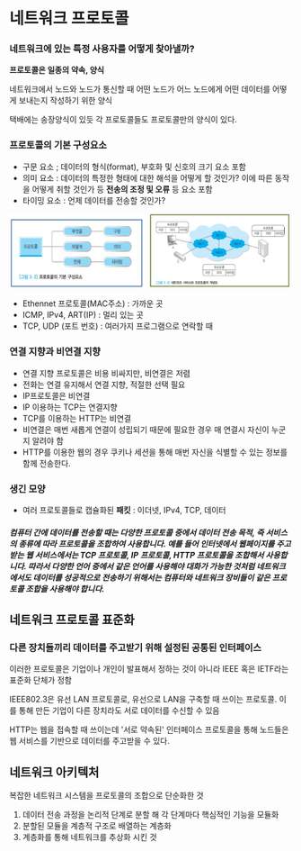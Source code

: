 # 네트워크 프로토콜
### 네트워크에 있는 특정 사용자를 어떻게 찾아낼까?

**프로토콜은 일종의 약속, 양식**

네트워크에서 노드와 노드가 통신할 때 어떤 노드가 어느 노드에게 어떤 데이터를 어떻게 보내는지 작성하기 위한 양식

택배에는 송장양식이 있듯 각 프로토콜들도 프로토콜만의 양식이 있다.

### 프로토콜의 기본 구성요소
- 구문 요소 ; 데이터의 형식(format), 부호화 및 신호의 크기 요소 포함
- 의미 요소 : 데이터의 특정한 형태에 대한 해석을 어떻게 할 것인가? 이에 따른 동작을 어떻게 취할 것인가 등 **전송의 조정 및 오류** 등 요소 포함
- 타이밍 요소 : 언제 데이터를 전송할 것인가?

![프로토콜](./imgsrc/프로토콜.JPG)

- Ethennet 프로토콜(MAC주소) : 가까운 곳
- ICMP, IPv4, ART(IP) : 멀리 있는 곳
- TCP, UDP (포트 번호) : 여러가지 프로그램으로 연락할 때


### 연결 지향과 비연결 지향

- 연결 지향 프로토콜은 비용 비싸지만, 비연결은 저렴
- 전화는 연결 유지해서 연결 지향, 적절한 선택 필요
- IP프로토콜은 비연결
- IP 이용하는 TCP는 연결지향
- TCP를 이용하는 HTTP는 비연결
- 비연결은 매번 새롭게 연결이 성립되기 때문에 필요한 경우 매 연결시 자신이 누군지 알려야 함
- HTTP를 이용한 웹의 경우 쿠키나 세션을 통해 매번 자신을 식별할 수 있는 정보를 함께 전송한다.

### 생긴 모양
- 여러 프로토콜들로 캡슐화된 **패킷** : 이더넷, IPv4, TCP, 데이터

##### 컴퓨터 간에 데이터를 전송할 때는 다양한 프로토콜 중에서 데이터 전송 목적, 즉 서비스의 종류에 따라 프로토콜을 조합하여 사용합니다. 예를 들어 인터넷에서 웹페이지를 주고받는 웹 서비스에서는 TCP 프로토콜, IP 프로토콜, HTTP 프로토콜을 조합해서 사용합니다. 따라서 다양한 언어 중에서 같은 언어를 사용해야 대화가 가능한 것처럼 네트워크에서도 데이터를 성공적으로 전송하기 위해서는 컴퓨터와 네트워크 장비들이 같은 프로토콜 조합을 사용해야 합니다.


## 네트워크 프로토콜 표준화
### 다른 장치들끼리 데이터를 주고받기 위해 설정된 공통된 인터페이스

이러한 프로토콜은 기업이나 개인이 발표해서 정하는 것이 아니라 IEEE 혹은 IETF라는 표준화 단체가 정함

IEEE802.3은 유선 LAN 프로토콜로, 유선으로 LAN을 구축할 때 쓰이는 프로토콜. 이를 통해 만든 기업이 다른 장치라도 서로 데이터를 수신할 수 있음

HTTP는 웹을 접속할 때 쓰이는데 '서로 약속된' 인터페이스 프로토콜을 통해 노드들은 웹 서비스를 기반으로 데이터를 주고받을 수 있다.

## 네트워크 아키텍처
복잡한 네트워크 시스템을 프로토콜의 조합으로 단순화한 것

1. 데이터 전송 과정을 논리적 단계로 분할 해 각 단계마다 핵심적인 기능을 모듈화
2. 분할된 모듈을 계층적 구조로 배열하는 계층화
3. 계층화를 통해 네트워크를 추상화 시킨 것